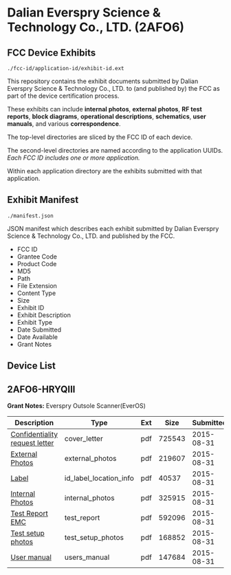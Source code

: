 # Dalian Everspry Science & Technology Co., LTD. (2AFO6)
## FCC Device Exhibits

```
./fcc-id/application-id/exhibit-id.ext
```

This repository contains the exhibit documents submitted by Dalian Everspry Science & Technology Co., LTD. to (and published by) the FCC as part of the device certification process.

These exhibits can include **internal photos**, **external photos**, **RF test reports**, **block diagrams**, **operational descriptions**, **schematics**, **user manuals**, and various **correspondence**.

The top-level directories are sliced by the FCC ID of each device.

The second-level directories are named according to the application UUIDs. *Each FCC ID includes one or more application.*

Within each application directory are the exhibits submitted with that application. 

## Exhibit Manifest

```
./manifest.json
```

JSON manifest which describes each exhibit submitted by Dalian Everspry Science & Technology Co., LTD. and published by the FCC.

- FCC ID
- Grantee Code
- Product Code
- MD5
- Path
- File Extension
- Content Type
- Size
- Exhibit ID
- Exhibit Description
- Exhibit Type
- Date Submitted
- Date Available
- Grant Notes

## Device List
## 2AFO6-HRYQIII
**Grant Notes:** Everspry Outsole Scanner(EverOS)

| Description | Type | Ext | Size | Submitted | Available |
| ----------- | ---- | --- | ---- | --------- | --------- |
| [Confidentiality request letter](2AFO6-HRYQIII/ca65469f71a52ec38f0c801a630027db/2732343.pdf) | cover_letter | pdf | 725543 | 2015-08-31 | 2015-08-31 |
| [External Photos](2AFO6-HRYQIII/ca65469f71a52ec38f0c801a630027db/2732335.pdf) | external_photos | pdf | 219607 | 2015-08-31 | 2015-08-31 |
| [Label](2AFO6-HRYQIII/ca65469f71a52ec38f0c801a630027db/2732336.pdf) | id_label_location_info | pdf | 40537 | 2015-08-31 | 2015-08-31 |
| [Internal Photos](2AFO6-HRYQIII/ca65469f71a52ec38f0c801a630027db/2732337.pdf) | internal_photos | pdf | 325915 | 2015-08-31 | 2015-08-31 |
| [Test Report EMC](2AFO6-HRYQIII/ca65469f71a52ec38f0c801a630027db/2732340.pdf) | test_report | pdf | 592096 | 2015-08-31 | 2015-08-31 |
| [Test setup photos](2AFO6-HRYQIII/ca65469f71a52ec38f0c801a630027db/2732341.pdf) | test_setup_photos | pdf | 168852 | 2015-08-31 | 2015-08-31 |
| [User manual](2AFO6-HRYQIII/ca65469f71a52ec38f0c801a630027db/2732342.pdf) | users_manual | pdf | 147684 | 2015-08-31 | 2015-08-31 |
